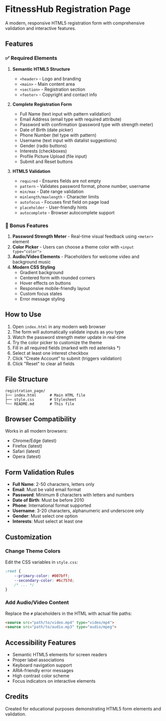 # FitnessHub Registration Page

A modern, responsive HTML5 registration form with comprehensive validation and interactive features.

## Features

### ✅ Required Elements

1. **Semantic HTML5 Structure**
   - `<header>` - Logo and branding
   - `<main>` - Main content area
   - `<section>` - Registration section
   - `<footer>` - Copyright and contact info

2. **Complete Registration Form**
   - Full Name (text input with pattern validation)
   - Email Address (email type with required attribute)
   - Password with confirmation (password type with strength meter)
   - Date of Birth (date picker)
   - Phone Number (tel type with pattern)
   - Username (text input with datalist suggestions)
   - Gender (radio buttons)
   - Interests (checkboxes)
   - Profile Picture Upload (file input)
   - Submit and Reset buttons

3. **HTML5 Validation**
   - `required` - Ensures fields are not empty
   - `pattern` - Validates password format, phone number, username
   - `min/max` - Date range validation
   - `minlength/maxlength` - Character limits
   - `autofocus` - Focuses first field on page load
   - `placeholder` - User-friendly hints
   - `autocomplete` - Browser autocomplete support

### 🎁 Bonus Features

1. **Password Strength Meter** - Real-time visual feedback using `<meter>` element
2. **Color Picker** - Users can choose a theme color with `<input type="color">`
3. **Audio/Video Elements** - Placeholders for welcome video and background music
4. **Modern CSS Styling**
   - Gradient background
   - Centered form with rounded corners
   - Hover effects on buttons
   - Responsive mobile-friendly layout
   - Custom focus states
   - Error message styling

## How to Use

1. Open `index.html` in any modern web browser
2. The form will automatically validate inputs as you type
3. Watch the password strength meter update in real-time
4. Try the color picker to customize the theme
5. Fill in all required fields (marked with red asterisks *)
6. Select at least one interest checkbox
7. Click "Create Account" to submit (triggers validation)
8. Click "Reset" to clear all fields

## File Structure

```
registration_page/
├── index.html      # Main HTML file
├── style.css       # Stylesheet
└── README.md       # This file
```

## Browser Compatibility

Works in all modern browsers:
- Chrome/Edge (latest)
- Firefox (latest)
- Safari (latest)
- Opera (latest)

## Form Validation Rules

- **Full Name**: 2-50 characters, letters only
- **Email**: Must be valid email format
- **Password**: Minimum 8 characters with letters and numbers
- **Date of Birth**: Must be before 2010
- **Phone**: International format supported
- **Username**: 3-20 characters, alphanumeric and underscore only
- **Gender**: Must select one option
- **Interests**: Must select at least one

## Customization

### Change Theme Colors
Edit the CSS variables in `style.css`:
```css
:root {
    --primary-color: #007bff;
    --secondary-color: #6c757d;
    /* ... */
}
```

### Add Audio/Video Content
Replace the `#` placeholders in the HTML with actual file paths:
```html
<source src="path/to/video.mp4" type="video/mp4">
<source src="path/to/audio.mp3" type="audio/mpeg">
```

## Accessibility Features

- Semantic HTML5 elements for screen readers
- Proper label associations
- Keyboard navigation support
- ARIA-friendly error messages
- High contrast color scheme
- Focus indicators on interactive elements

## Credits

Created for educational purposes demonstrating HTML5 form elements and validation.

